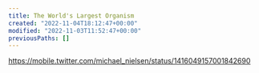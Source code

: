 ```yaml
---
title: The World's Largest Organism
created: "2022-11-04T18:12:47+00:00"
modified: "2022-11-03T11:52:47+00:00"
previousPaths: []
---
```

https://mobile.twitter.com/michael_nielsen/status/1416049157001842690

 